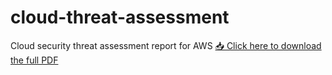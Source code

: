 # cloud-threat-assessment
Cloud security threat assessment report for AWS
[📥 Click here to download the full PDF](https://github.com/premkumar3777/cloud-threat-assessment/blob/main/Cloud_Threat_Assessment_Report.pdf)
